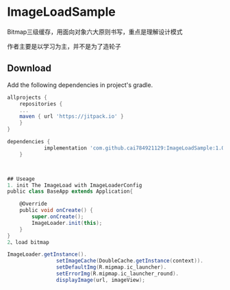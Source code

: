 # ImageLoadSample
Bitmap三级缓存，用面向对象六大原则书写，重点是理解设计模式

作者主要是以学习为主，并不是为了造轮子

## Download
Add the following dependencies in project's gradle.
```groovy
allprojects {
    repositories {
    ...
	maven { url 'https://jitpack.io' }
    }
}

dependencies {
	        implementation 'com.github.cai784921129:ImageLoadSample:1.0'
	}



## Useage 
1. init The ImageLoad with ImageLoaderConfig
public class BaseApp extends Application{

    @Override
    public void onCreate() {
        super.onCreate();
        ImageLoader.init(this);
    }
}
2、load bitmap

ImageLoader.getInstance().
                setImageCache(DoubleCache.getInstance(context)).
                setDefaultImg(R.mipmap.ic_launcher).
                setErrorImg(R.mipmap.ic_launcher_round).
                displayImage(url, imageView);

